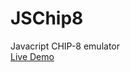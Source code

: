 # JSChip8
Javacript CHIP-8 emulator<br/>
<a href="http://filipesdevlogs.xyz/JSCHIP8/index.html?rom=BLINKY" target="_blank">Live Demo</a>
